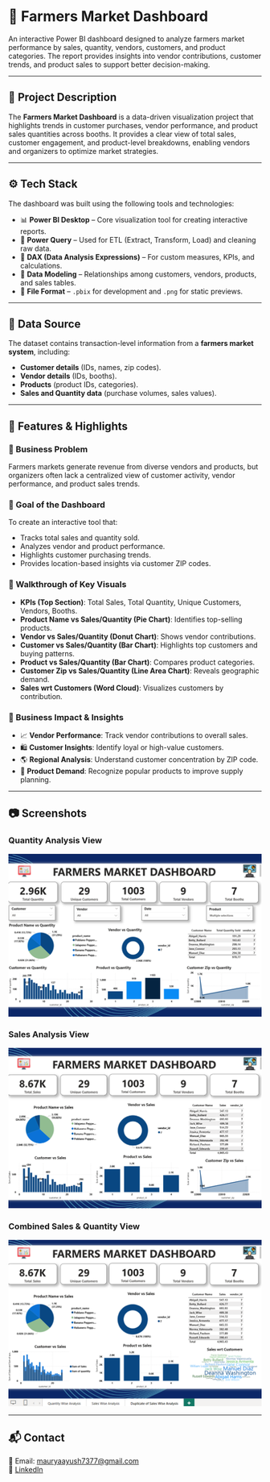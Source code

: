 # 🥕 Farmers Market Dashboard  

An interactive Power BI dashboard designed to analyze farmers market performance by sales, quantity, vendors, customers, and product categories. The report provides insights into vendor contributions, customer trends, and product sales to support better decision-making.  

---

## 📌 Project Description  
The **Farmers Market Dashboard** is a data-driven visualization project that highlights trends in customer purchases, vendor performance, and product sales quantities across booths. It provides a clear view of total sales, customer engagement, and product-level breakdowns, enabling vendors and organizers to optimize market strategies.  

---

## ⚙️ Tech Stack  
The dashboard was built using the following tools and technologies:  
- 📊 **Power BI Desktop** – Core visualization tool for creating interactive reports.  
- 📂 **Power Query** – Used for ETL (Extract, Transform, Load) and cleaning raw data.  
- 🧠 **DAX (Data Analysis Expressions)** – For custom measures, KPIs, and calculations.  
- 📝 **Data Modeling** – Relationships among customers, vendors, products, and sales tables.  
- 📁 **File Format** – `.pbix` for development and `.png` for static previews.  

---

## 📑 Data Source  
The dataset contains transaction-level information from a **farmers market system**, including:  
- **Customer details** (IDs, names, zip codes).  
- **Vendor details** (IDs, booths).  
- **Products** (product IDs, categories).  
- **Sales and Quantity data** (purchase volumes, sales values).  

---

## 🚀 Features & Highlights  

### 🔹 Business Problem  
Farmers markets generate revenue from diverse vendors and products, but organizers often lack a centralized view of customer activity, vendor performance, and product sales trends.  

### 🔹 Goal of the Dashboard  
To create an interactive tool that:  
- Tracks total sales and quantity sold.  
- Analyzes vendor and product performance.  
- Highlights customer purchasing trends.  
- Provides location-based insights via customer ZIP codes.  

### 🔹 Walkthrough of Key Visuals  
- **KPIs (Top Section)**: Total Sales, Total Quantity, Unique Customers, Vendors, Booths.  
- **Product Name vs Sales/Quantity (Pie Chart)**: Identifies top-selling products.  
- **Vendor vs Sales/Quantity (Donut Chart)**: Shows vendor contributions.  
- **Customer vs Sales/Quantity (Bar Chart)**: Highlights top customers and buying patterns.  
- **Product vs Sales/Quantity (Bar Chart)**: Compares product categories.  
- **Customer Zip vs Sales/Quantity (Line Area Chart)**: Reveals geographic demand.  
- **Sales wrt Customers (Word Cloud)**: Visualizes customers by contribution.  

### 🔹 Business Impact & Insights  
- 📈 **Vendor Performance**: Track vendor contributions to overall sales.  
- 🛍️ **Customer Insights**: Identify loyal or high-value customers.  
- 🌎 **Regional Analysis**: Understand customer concentration by ZIP code.  
- 🍎 **Product Demand**: Recognize popular products to improve supply planning.  

---

## 📷 Screenshots  

### Quantity Analysis View  
![Quantity Dashboard](./screenshots/Farmer-market-Dashboard(1).png)  

### Sales Analysis View  
![Sales Dashboard](./screenshots/Farmer-market-Dashboard(2).png)  

### Combined Sales & Quantity View  
![Combined Dashboard](./screenshots/Farmer-market-Dashboard(3).png)  

---
## 📬 Contact
📧 Email: [mauryaayush7377@gmail.com](mailto:mauryaayush7377@gmail.com)  
🔗 [LinkedIn](https://www.linkedin.com/in/ayush4628)
